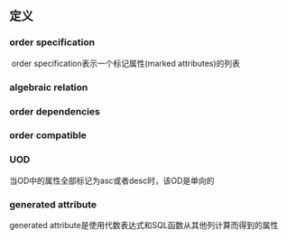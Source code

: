 ## 定义

### order specification

​	order specification表示一个标记属性(marked attributes)的列表

### algebraic relation

### order dependencies

### order compatible

### UOD

当OD中的属性全部标记为asc或者desc时，该OD是单向的

### generated attribute

generated attribute是使用代数表达式和SQL函数从其他列计算而得到的属性